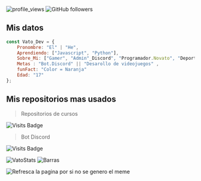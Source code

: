 
![profile_views](https://komarev.com/ghpvc/?username=ElVatoEste)
![GitHub followers](https://img.shields.io/github/followers/ElVatoEste?label=Follow&style=social)

## Mis datos
```javascript
const Vato_Dev = {
    Pronombre: "El" | "He",
    Aprendiendo: ["Javascript", "Python"],
    Sobre_Mi: ["Gamer", "Admin"_Discord", "Programador.Novato", "Deportista"],
    Metas : "Bot.Discord" || "Desarollo de videojuegos" ,
    funFact: "Color = Naranja"
    Edad: "17"
};
```
## Mis repositorios mas usados

> Repositorios de cursos

![Visits Badge](https://badges.pufler.dev/visits/ElVatoEste/Repositorios)
> Bot Discord

![Visits Badge](https://badges.pufler.dev/visits/ElVatoEste/Aikko-bot)

![VatoStats](https://github-readme-stats.vercel.app/api?username=ElVatoEste&show_icons=true&hide=contribs,prs&cache_seconds=86400&theme=darcula)
![Barras](https://github-readme-stats.vercel.app/api/top-langs/?username=ElVatoEste)

<img src='https://random-memer.herokuapp.com/' title="Meme" alt="Refresca la pagina por si no se genero el meme">

